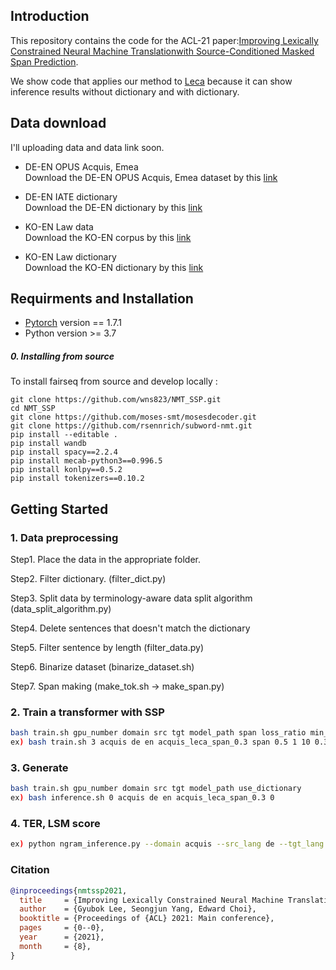 ## Introduction
This repository contains the code for the ACL-21 paper:[Improving Lexically Constrained Neural Machine Translationwith Source-Conditioned Masked Span Prediction](https://arxiv.org/abs/2105.05498).

We show code that applies our method to [Leca](https://github.com/ghchen18/leca) because it can show inference results without dictionary and with dictionary. 

## Data download
I'll uploading data and data link soon.
- DE-EN OPUS Acquis, Emea <br>
Download the DE-EN OPUS Acquis, Emea dataset by this [link](https://opus.nlpl.eu/)

- DE-EN IATE dictionary <br>
Download the DE-EN dictionary by this [link](https://drive.google.com/file/d/1XFJ257xK3eAzh9tRnJMGm0KCRl3TyJr9/view?usp=sharing)

- KO-EN Law data <br>
Download the KO-EN corpus by this [link](https://www.aihub.or.kr/aidata/87/download)
- KO-EN Law dictionary <br>
Download the KO-EN dictionary by this [link](https://drive.google.com/file/d/1n626huC-6x5R7OEzLiKr5N7ulNGMxrLJ/view?usp=sharing)

## Requirments and Installation
- [Pytorch](https://pytorch.org) version == 1.7.1
- Python version >= 3.7

##### 0. Installing from source

To install fairseq from source and develop locally :
```
git clone https://github.com/wns823/NMT_SSP.git
cd NMT_SSP
git clone https://github.com/moses-smt/mosesdecoder.git
git clone https://github.com/rsennrich/subword-nmt.git
pip install --editable .
pip install wandb
pip install spacy==2.2.4
pip install mecab-python3==0.996.5
pip install konlpy==0.5.2
pip install tokenizers==0.10.2
```

## Getting Started

### 1. Data preprocessing
Step1. Place the data in the appropriate folder.

Step2. Filter dictionary. (filter_dict.py)

Step3. Split data by terminology-aware data split algorithm (data_split_algorithm.py)

Step4. Delete sentences that doesn't match the dictionary

Step5. Filter sentence by length (filter_data.py)

Step6. Binarize dataset (binarize_dataset.sh)

Step7. Span making (make_tok.sh -> make_span.py)

### 2. Train a transformer with SSP
```bash
bash train.sh gpu_number domain src tgt model_path span loss_ratio min_span max_span dropout
ex) bash train.sh 3 acquis de en acquis_leca_span_0.3 span 0.5 1 10 0.3
```


### 3. Generate
```bash
bash train.sh gpu_number domain src tgt model_path use_dictionary
ex) bash inference.sh 0 acquis de en acquis_leca_span_0.3 0
```

### 4. TER, LSM score
```bash
ex) python ngram_inference.py --domain acquis --src_lang de --tgt_lang en --outputfile result_collection/law_leca_span_with_dict.txt
```


### Citation

```bibtex
@inproceedings{nmtssp2021,
  title     = {Improving Lexically Constrained Neural Machine Translation with Source-Conditioned Masked Span Prediction},
  author    = {Gyubok Lee, Seongjun Yang, Edward Choi},
  booktitle = {Proceedings of {ACL} 2021: Main conference},          
  pages     = {0--0},
  year      = {2021},
  month     = {8},
}
```

